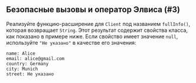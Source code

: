 ## Безопасные вызовы и оператор Элвиса (#3)

Реализуйте функцию-расширение для `Client` под названием `fullInfo()`, которая возвращает
`String`. Этот результат содержит свойства класса, как показано в примере ниже. Если свойство имеет значение `null`, используйте `"Не указано"` в качестве его значения:

```text
name: Alice
email: alice@gmail.com
country: Germany
city: Munich
street: Не указано
```